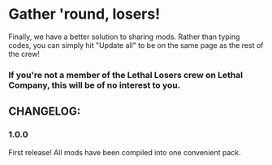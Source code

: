 # Gather 'round, losers!

Finally, we have a better solution to sharing mods. Rather than typing codes, you can simply hit "Update all" to be on the same page as the rest of the crew!

### If you're not a member of the Lethal Losers crew on Lethal Company, this will be of no interest to you.

## CHANGELOG:

### 1.0.0

First release! All mods have been compiled into one convenient pack.
